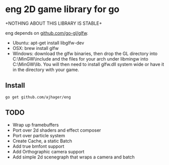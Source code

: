 eng 2D game library for go
===

+NOTHING ABOUT THIS LIBRARY IS STABLE+

eng depends on [github.com/go-gl/glfw](http://github.com/go-gl/glfw).
* Ubuntu: apt-get install libglfw-dev
* OSX: brew install glfw
* Windows: download the glfw binaries, then drop the GL directory into C:\MinGW\include and the files for your arch under libmingw into C:\MinGW\lib. You will then need to install glfw.dll system wide or have it in the directory with your game.

Install
-------
`go get github.com/ajhager/eng`

TODO
----

* Wrap up framebuffers
* Port over 2d shaders and effect composer
* Port over particle system
* Create Cache, a static Batch
* Add true bmfont support
* Add Orthographic camera support
* Add simple 2d scenegraph that wraps a camera and batch

